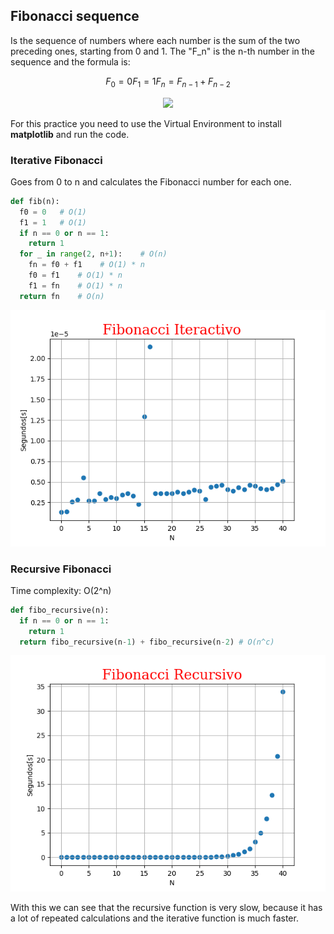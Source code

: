 ## Fibonacci sequence

Is the sequence of numbers where each number is the sum of the two preceding ones, starting from 0 and 1. The "F_n" is the n-th number in the sequence and the formula is:

```math
F_0 = 0
F_1 = 1

F_n = F_{n-1} + F_{n-2}
```

<p align="center">
  <img src="https://user-images.githubusercontent.com/6312342/165682339-436a19de-994d-4366-ae0a-bb533000af22.png">
</p>

For this practice you need to use the Virtual Environment to install **matplotlib** and run the code.

### Iterative Fibonacci

Goes from 0 to n and calculates the Fibonacci number for each one.

```python
def fib(n):
  f0 = 0   # O(1)
  f1 = 1   # O(1)
  if n == 0 or n == 1:
    return 1
  for _ in range(2, n+1):    # O(n)
    fn = f0 + f1    # O(1) * n
    f0 = f1    # O(1) * n
    f1 = fn    # O(1) * n
  return fn    # O(n)
```

<p align="center">
  <img src="./Fibonacci Iteractivo.png">
</p>

### Recursive Fibonacci

Time complexity: O(2^n)

```python
def fibo_recursive(n):
  if n == 0 or n == 1:
    return 1
  return fibo_recursive(n-1) + fibo_recursive(n-2) # O(n^c)
```

<p align="center">
  <img src="./Fibonacci Recursivo.png">
</p>

With this we can see that the recursive function is very slow, because it has a lot of repeated calculations and the iterative function is much faster.